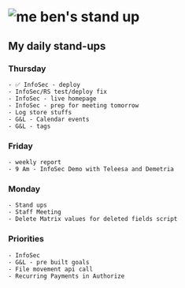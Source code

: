 # ![me](https://avatars2.githubusercontent.com/u/5232044?s=50&v=4) ben's stand up

## My daily stand-ups
      
### Thursday

    - ✅ InfoSec - deploy
    - InfoSec/RS test/deploy fix
    - InfoSec - live homepage
    - InfoSec - prep for meeting tomorrow
    - Log store stuffs
    - G&L - Calendar events
    - G&L - tags
    
### Friday

    - weekly report
    - 9 Am - InfoSec Demo with Teleesa and Demetria
    
### Monday

    - Stand ups  
    - Staff Meeting
    - Delete Matrix values for deleted fields script
    
### Priorities 
   
    - InfoSec
    - G&L - pre built goals
    - File movement api call
    - Recurring Payments in Authorize
